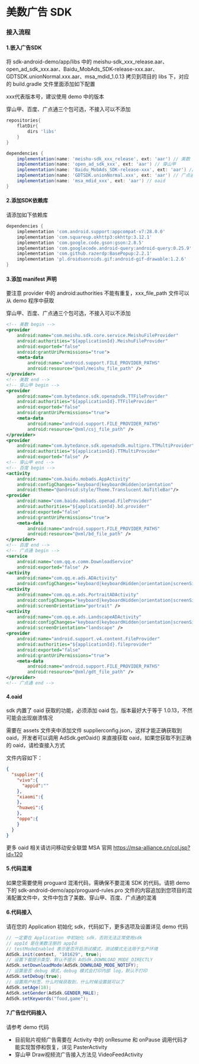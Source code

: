# 美数广告 SDK
### 接入流程
#### 1.嵌入广告SDK
将 sdk-android-demo/app/libs 中的 meishu-sdk_xxx_release.aar、open_ad_sdk_xxx.aar、Baidu_MobAds_SDK-release-xxx.aar、GDTSDK.unionNormal.xxx.aar、msa_mdid_1.0.13 拷贝到项目的 libs 下，对应的 build.gradle 文件里面添加如下配置

xxx代表版本号，建议使用 demo 中的版本

穿山甲、百度、广点通三个包可选，不接入可以不添加

```groovy
repositories{
    flatDir{
        dirs 'libs'
    }
}

dependencies {
    implementation(name: 'meishu-sdk_xxx_release', ext: 'aar') // 美数
    implementation(name: 'open_ad_sdk_xxx', ext: 'aar') // 穿山甲
    implementation(name: 'Baidu_MobAds_SDK-release-xxx', ext: 'aar') // 百度
    implementation(name: 'GDTSDK.unionNormal.xxx', ext: 'aar') // 广点通
    implementation(name: 'msa_mdid_xxx', ext: 'aar') // oaid
}
```
    
#### 2.添加SDK依赖库
请添加如下依赖库

```groovy
dependencies {
    implementation 'com.android.support:appcompat-v7:28.0.0'
    implementation 'com.squareup.okhttp3:okhttp:3.12.1'
    implementation 'com.google.code.gson:gson:2.8.5'
    implementation 'com.googlecode.android-query:android-query:0.25.9'
    implementation 'com.github.razerdp:BasePopup:2.2.1'
    implementation 'pl.droidsonroids.gif:android-gif-drawable:1.2.6'
}
```

#### 3.添加 manifest 声明
要注意 provider 中的 android:authorities 不能有重复，xxx_file_path 文件可以从 demo 程序中获取

穿山甲、百度、广点通三个包可选，不接入可以不添加

```xml
<!-- 美数 begin -->
<provider
    android:name="com.meishu.sdk.core.service.MeishuFileProvider"
    android:authorities="${applicationId}.MeishuFileProvider"
    android:exported="false"
    android:grantUriPermissions="true">
    <meta-data
        android:name="android.support.FILE_PROVIDER_PATHS"
        android:resource="@xml/meishu_file_path" />
</provider>
<!-- 美数 end -->
<!-- 穿山甲 begin -->
<provider
    android:name="com.bytedance.sdk.openadsdk.TTFileProvider"
    android:authorities="${applicationId}.TTFileProvider"
    android:exported="false"
    android:grantUriPermissions="true">
    <meta-data
        android:name="android.support.FILE_PROVIDER_PATHS"
        android:resource="@xml/csj_file_path" />
</provider>
<provider
    android:name="com.bytedance.sdk.openadsdk.multipro.TTMultiProvider"
    android:authorities="${applicationId}.TTMultiProvider"
    android:exported="false" />
<!-- 穿山甲 end -->
<!-- 百度 begin -->
<activity
    android:name="com.baidu.mobads.AppActivity"
    android:configChanges="keyboard|keyboardHidden|orientation"
    android:theme="@android:style/Theme.Translucent.NoTitleBar"/>
<provider
    android:name="com.baidu.mobads.openad.FileProvider"
    android:authorities="${applicationId}.bd.provider"
    android:exported="false"
    android:grantUriPermissions="true">
    <meta-data
        android:name="android.support.FILE_PROVIDER_PATHS"
        android:resource="@xml/bd_file_path" />
</provider>
<!-- 百度 end -->
<!-- 广点通 begin -->
<service
    android:name="com.qq.e.comm.DownloadService"
    android:exported="false" />
<activity
    android:name="com.qq.e.ads.ADActivity"
    android:configChanges="keyboard|keyboardHidden|orientation|screenSize" />
<activity
    android:name="com.qq.e.ads.PortraitADActivity"
    android:configChanges="keyboard|keyboardHidden|orientation|screenSize"
    android:screenOrientation="portrait" />
<activity
    android:name="com.qq.e.ads.LandscapeADActivity"
    android:configChanges="keyboard|keyboardHidden|orientation|screenSize"
    android:screenOrientation="landscape" />
<provider
    android:name="android.support.v4.content.FileProvider"
    android:authorities="${applicationId}.fileprovider"
    android:exported="false"
    android:grantUriPermissions="true">
    <meta-data
        android:name="android.support.FILE_PROVIDER_PATHS"
        android:resource="@xml/gdt_file_path" />
</provider>
<!-- 广点通 end -->
```

#### 4.oaid
sdk 内置了 oaid 获取的功能，必须添加 oaid 包，版本最好大于等于 1.0.13，不然可能会出现崩溃情况

需要在 assets 文件夹中添加文件 supplierconfig.json，这样才能正确获取到 oaid，开发者可以调用 AdSdk.getOaid() 来直接获取 oaid，如果您获取不到正确的 oaid，请检查接入方式

文件内容如下：
```json
{
  "supplier":{
    "vivo":{
      "appid":""
    },
    "xiaomi":{
    },
    "huawei":{
    },
    "oppo":{
    }
  }
}
```

更多 oaid 相关请访问移动安全联盟 MSA 官网 https://msa-alliance.cn/col.jsp?id=120

#### 5.代码混淆
如果您需要使用 proguard 混淆代码，需确保不要混淆 SDK 的代码。请把 demo 下的 sdk-android-demo/app/proguard-rules.pro 文件的内容追加到您项目的混淆配置文件中，文件中包含了美数、穿山甲、百度、广点通的混淆

#### 6.代码接入
请在您的 Application 初始化 sdk，代码如下，更多选项及设置详见 demo 代码
```java
// 一定要在 Application 中初始化 sdk，否则无法正常使用sdk
// appId 是在美数注册的 appId
// testModeEnabled 表示是否开启测试模式，测试模式无法用于生产环境
AdSdk.init(context, "101629", true);
// 设置下载提示类型，默认不提示 AdSdk.DOWNLOAD_MODE_DIRECTLY
AdSdk.setDownloadMode(AdSdk.DOWNLOAD_MODE_NOTIFY);
// 设置是否 debug 模式，debug 模式会打印内部 log，默认不打印
AdSdk.setDebug(true);
// 设置用户标签，什么时候获取到，什么时候设置就可以了
AdSdk.setAge(18);
AdSdk.setGender(AdSdk.GENDER_MALE);
AdSdk.setKeywords("food,game");
```
#### 7.广告位代码接入
请参考 demo 代码

* 目前贴片视频广告需要在 Activity 中的 onResume 和 onPause 调用代码才能实现暂停和恢复，详见 PasterActivity
* 穿山甲 Draw视频流广告接入方法见 VideoFeedActivity
